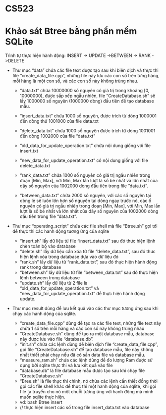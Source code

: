 # CS523
# Khảo sát Btree bằng phần mềm SQLite

Trình tự thực hiện hành động: INSERT -> UPDATE ->BETWEEN -> RANK ->DELETE

- Thư mục “data” chứa các file text được tạo sau khi biên dịch và thực thi file “create_data_file.cpp”, những file này lưu các con số trên từng hàng, mỗi hàng là một con số, và các con số này không trùng nhau.
	+ “data.txt” chứa 10000000 số nguyên có giá trị trong khoảng [0, 10000000), được sắp xếp ngẫu nhiên, file “CreateDatabase.sh” sẽ lấy 1000000 số nguyên (1000000 dòng) đầu tiên để tạo database mẫu.

	+ “insert_data.txt” chứa 1000 số nguyên, được trích từ dòng 1000001 đến dòng thứ 1001000 của file data.txt

	+ “delete_data.txt” chứa 1000 số nguyên được trích từ dòng 1001001 đến dòng 1002000 của file “data.txt”

	+ “old_data_for_update_operation.txt” chứa nội dung giống với file insert.txt
	+ “new_data_for_update_operation.txt” có nội dung giống với file delete_data.txt
	+ “rank_data.txt” chứa 1000 số nguyên có giá trị ngẫu nhiên trong đoạn [Min, Max], với Min, Max lần lượt là số bé nhất và lớn nhất của dãy số nguyên của 1002000 dòng đầu tiên trong file “data.txt”.
	+ “between_data.txt” chứa 2000 số nguyên, với các số nguyên tại dòng lẻ sẽ luôn lớn hơn số nguyên tại dòng ngay trước nó, các ố nguyên có giá trị ngẫu nhiên trong đoạn [Min, Max], với Min, Max lần lượt là số bé nhất và lớn nhất của dãy số nguyên của 1002000 dòng đầu tiên trong file “data.txt”.
	
- Thư mục “operating_script” chứa các file shell mà file “Btree.sh” gọi tới để thực thi các hanh động tương ứng của sqlite
	+ “insert.sh” lấy dữ liệu từ file “insert_data.txt” sau đó thưc hiện lệnh chèn toàn bộ vào database
	+ “delete.sh” lấy dữ liệu cần xóa từ file “delete_data.txt”, sau đó thưc hiện lệnh xóa trong database dựa vào dữ liệu đó
	+ “rank.sh” lấy dữ liệu từ “rank_data.txt”, sau đó thực hiện hành động rank trong database
	+ “between.sh” lấy dữ liệu từ file “between_data.txt” sau đó thực hiện lệnh between trong database 
	+ “update.sh” lấy dữ liệu từ 2 file là “old_data_for_update_operation.txt” và 
“new_data_for_update_operation.txt” để thực hiện hành động update.

- Thư mục result dùng để lưu kết quả vào các thư mục tương ứng sau khi chạy các hanh dộng của sqlite. 
	+ “create_data_file.cpp” dùng để tạo ra các file text, những file text này chứa 1 số trên mỗi hàng và các con số này không trùng nhau
	+ “CreateDatabase.sh” dùng để tạo ra một database mẫu, database này được lưu vào file “database.db”.
	+ “init.sh” chứa các lệnh dùng để biên dịch file “create_data_file.cpp”, gọi file “CreateDatabase.sh” để tạo database mẫu, file này không nhất thiết phải chạy nếu đã có sẵn data file và database mẫu.
	+ “measure_ram.sh” chứa các lệnh dùng để đo lượng Ram được sử dụng bởi sqlite thực thi và lưu kết quả vào file
	+ “database.db” là file database mẫu được tạo sau khi chạy file “CreateDatabase.sh”
	+ “Bree.sh” là file thực thi chinh, nó chứa các lệnh cần thiết đồng thời gọi các file shell khác để thực thi một hanh động của sqlite, khi gọi file ta truyền cho nó một chuỗi tương ứng với hanh động mà minh muốn sqlite thực hiện.
	+ vd: bash Btree insert 
	+ // thực hiện insert các số trong file insert_data.txt vào database
